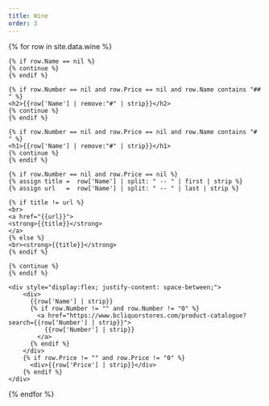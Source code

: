 ```yaml
---
title: Wine
order: 3
---
```

<div>
  {% for row in site.data.wine %}
  
    {% if row.Name == nil %}
    {% continue %}
    {% endif %}

    {% if row.Number == nil and row.Price == nil and row.Name contains "## " %}
    <h2>{{row['Name'] | remove:"#" | strip}}</h2>
    {% continue %}
    {% endif %}
    
    {% if row.Number == nil and row.Price == nil and row.Name contains "# " %}
    <h1>{{row['Name'] | remove:"#" | strip}}</h1>
    {% continue %}
    {% endif %}
    
    {% if row.Number == nil and row.Price == nil %}
    {% assign title =  row['Name'] | split: " -- " | first | strip %}
    {% assign url   =  row['Name'] | split: " -- " | last | strip %}

    {% if title != url %}
    <br>
    <a href="{{url}}">
    <strong>{{title}}</strong>
    </a>
    {% else %}
    <br><strong>{{title}}</strong>
    {% endif %}
    
    {% continue %}
    {% endif %}
   
    <div style="display:flex; justify-content: space-between;">
        <div>
          {{row['Name'] | strip}}
          {% if row.Number != "" and row.Number != "0" %}
            <a href="https://www.bcliquorstores.com/product-catalogue?search={{row['Number'] | strip}}">
              {{row['Number'] | strip}}
            </a>
          {% endif %}
        </div>
        {% if row.Price != "" and row.Price != "0" %}
          <div>{{row['Price'] | strip}}</div>
        {% endif %}
    </div>
  {% endfor %}
</div>



